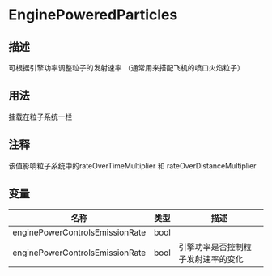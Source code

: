 # EnginePoweredParticles
## 描述

可根据引擎功率调整粒子的发射速率
（通常用来搭配飞机的喷口火焰粒子）

## 用法

挂载在粒子系统一栏

## 注释

该值影响粒子系统中的rateOverTimeMultiplier 和 rateOverDistanceMultiplier

## 变量
| 名称 | 类型 | 描述 |
| ----------- | ----------- | ----------- |
| enginePowerControlsEmissionRate  | bool |  |  
| enginePowerControlsEmissionRate  | bool | 引擎功率是否控制粒子发射速率的变化 |  
